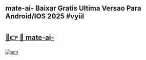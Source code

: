 ## mate-ai- Baixar Gratis Ultima Versao Para Android/IOS 2025 #vyiil

# <h2><a href="https://ainizakaria.my?title=mate-ai-&ref=20M">🔗👉 🔴 mate-ai-</a></h2>

[![acn](https://github.com/user-attachments/assets/0f9c940e-d8b0-45ae-aac7-cd30a18b3e1c)](https://ainizakaria.my?title=mate-ai-&ref=20M)


